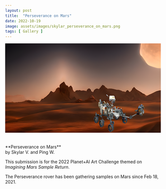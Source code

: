 ```yaml
---
layout: post
title:  "Perseverance on Mars"
date: 2022-10-19
image: assets/images/skylar_perseverance_on_mars.png
tags: [ Gallery ]
---
```


<div><img src="/assets/images/skylar_perseverance_on_mars.png" class="img-fluid" alt="style" /></div>
<br/>
<br/>
**Perseverance on Mars**<br/>
by Skylar V. and Ping W.<br/>

This submission is for the 2022 Planet+AI Art Challenge themed on *Imagining Mars Sample Return*.   

The Perseverance rover has been gathering samples on Mars since Feb 18, 2021.




